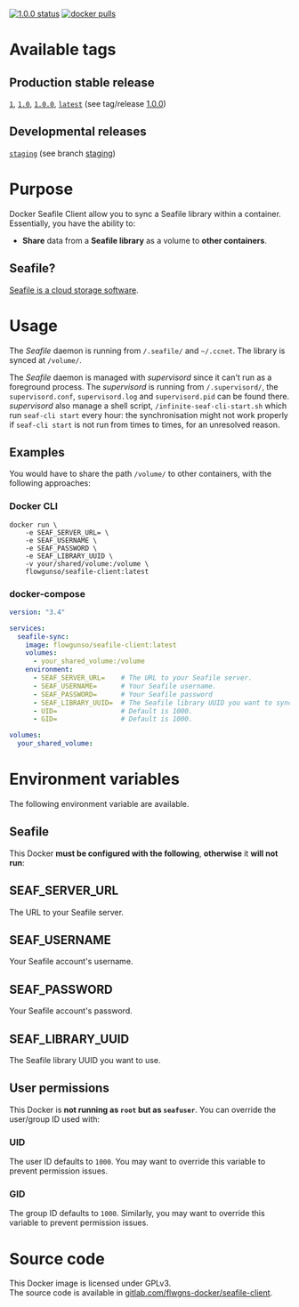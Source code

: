 [![1.0.0 status](https://gitlab.com/flwgns-docker/seafile-client/badges/1.0.0/pipeline.svg)](https://gitlab.com/flwgns-docker/seafile-client/commits/1.0.0)
[![docker pulls](https://img.shields.io/docker/pulls/flowgunso/seafile-client.svg)](https://hub.docker.com/r/flowgunso/seafile-client)

# Available tags

## Production stable release
[`1`](https://gitlab.com/flwgns-docker/seafile-client/tags/1.0.0),
[`1.0`](https://gitlab.com/flwgns-docker/seafile-client/tags/1.0.0),
[`1.0.0`](https://gitlab.com/flwgns-docker/seafile-client/tags/1.0.0),
[`latest`](https://gitlab.com/flwgns-docker/seafile-client/tags/1.0.0)
(see tag/release [1.0.0](https://gitlab.com/flwgns-docker/seafile-client/tags/1.0.0))

## Developmental releases
[`staging`](https://gitlab.com/flwgns-docker/seafile-client/tree/staging)
(see branch [staging](https://gitlab.com/flwgns-docker/seafile-client/tree/staging))


# Purpose
Docker Seafile Client allow you to sync a Seafile library within a container. Essentially, you have the ability to:
* **Share** data from a **Seafile library** as a volume to **other containers**.
## Seafile?
[Seafile is a cloud storage software](https://www.seafile.com/).


# Usage
The *Seafile* daemon is running from `/.seafile/` and `~/.ccnet`.
The library is synced at `/volume/`.

The *Seafile* daemon is managed with *supervisord* since it can't run as a foreground process.
The *supervisord* is running from `/.supervisord/`, the `supervisord.conf`, `supervisord.log` and `supervisord.pid` can be found there.  
*supervisord* also manage a shell script, `/infinite-seaf-cli-start.sh` which run `seaf-cli start` every hour: the synchronisation might not work properly if `seaf-cli start` is not run from times to times, for an unresolved reason.
## Examples
You would have to share the path `/volume/` to other containers, with the following approaches:
### Docker CLI
```
docker run \ 
    -e SEAF_SERVER_URL= \
    -e SEAF_USERNAME \
    -e SEAF_PASSWORD \
    -e SEAF_LIBRARY_UUID \
    -v your/shared/volume:/volume \
    flowgunso/seafile-client:latest
```
### docker-compose
```yaml
version: "3.4"

services:
  seafile-sync:
    image: flowgunso/seafile-client:latest
    volumes:
      - your_shared_volume:/volume
    environment:
      - SEAF_SERVER_URL=    # The URL to your Seafile server.
      - SEAF_USERNAME=      # Your Seafile username.
      - SEAF_PASSWORD=      # Your Seafile password
      - SEAF_LIBRARY_UUID=  # The Seafile library UUID you want to sync with.
      - UID=                # Default is 1000.
      - GID=                # Default is 1000.

volumes:
  your_shared_volume:
```


# Environment variables
The following environment variable are available.

## Seafile
This Docker **must be configured with the following**, **otherwise** it **will not run**:
## SEAF_SERVER_URL
The URL to your Seafile server.
## SEAF_USERNAME
Your Seafile account's username.
## SEAF_PASSWORD
Your Seafile account's password.
## SEAF_LIBRARY_UUID
The Seafile library UUID you want to use.

## User permissions
This Docker is **not running as `root` but as `seafuser`**. You can override the user/group ID used with:
### UID
The user ID defaults to `1000`. You may want to override this variable to prevent permission issues.
### GID
The group ID defaults to `1000`. Similarly, you may want to override this variable to prevent permission issues.

# Source code
This Docker image is licensed under GPLv3.  
The source code is available in [gitlab.com/flwgns-docker/seafile-client](https://gitlab.com/flwgns-docker/seafile-client/).